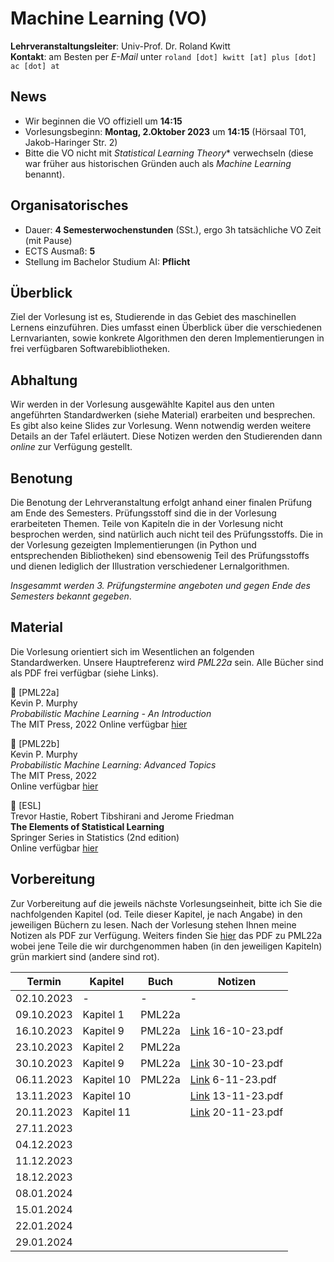 # Machine Learning (VO)

**Lehrveranstaltungsleiter**: Univ-Prof. Dr. Roland Kwitt    
**Kontakt**: am Besten per *E-Mail* unter `roland [dot] kwitt [at] plus [dot] ac [dot] at`


## News

- Wir beginnen die VO offiziell um **14:15**
- Vorlesungsbeginn: **Montag, 2.Oktober 2023** um **14:15** (Hörsaal T01, Jakob-Haringer Str. 2)
- Bitte die VO nicht mit *Statistical Learning Theory** verwechseln (diese war früher aus historischen Gründen auch als *Machine Learning* benannt).

## Organisatorisches

- Dauer: **4 Semesterwochenstunden** (SSt.), ergo 3h tatsächliche VO Zeit (mit Pause)
- ECTS Ausmaß: **5**
- Stellung im Bachelor Studium AI: **Pflicht**

## Überblick

Ziel der Vorlesung ist es, Studierende in das Gebiet des maschinellen Lernens einzuführen. Dies umfasst einen Überblick über die verschiedenen Lernvarianten, sowie konkrete Algorithmen den deren Implementierungen in frei verfügbaren Softwarebibliotheken.

## Abhaltung

Wir werden in der Vorlesung ausgewählte Kapitel aus den unten angeführten 
Standardwerken (siehe Material) erarbeiten und besprechen. Es gibt also keine Slides zur Vorlesung. Wenn notwendig werden weitere Details an der Tafel erläutert. Diese Notizen werden den Studierenden dann *online* zur Verfügung gestellt. 

## Benotung

Die Benotung der Lehrveranstaltung erfolgt anhand einer finalen Prüfung am Ende des Semesters. Prüfungsstoff sind die in der Vorlesung erarbeiteten 
Themen. Teile von Kapiteln die in der Vorlesung nicht besprochen werden, sind natürlich auch nicht teil des Prüfungsstoffs. Die in der Vorlesung gezeigten Implementierungen (in Python und entsprechenden Bibliotheken) sind ebensowenig Teil des Prüfungsstoffs und dienen lediglich der Illustration verschiedener Lernalgorithmen.  

*Insgesammt werden 3. Prüfungstermine angeboten und gegen Ende des Semesters bekannt gegeben*.

## Material

Die Vorlesung orientiert sich im Wesentlichen an folgenden Standardwerken. Unsere Hauptreferenz wird *PML22a* sein. Alle Bücher sind als PDF frei verfügbar (siehe Links).

&#128216; [PML22a]    
Kevin P. Murphy     
*Probabilistic Machine Learning - An Introduction*     
The MIT Press, 2022 
Online verfügbar [hier](https://probml.github.io/pml-book/book1.html)

&#128216; [PML22b]    
Kevin P. Murphy     
*Probabilistic Machine Learning: Advanced Topics*     
The MIT Press, 2022        
Online verfügbar [hier](https://probml.github.io/pml-book/book2.html)

&#128216; [ESL]    
Trevor Hastie, Robert Tibshirani and Jerome Friedman     
**The Elements of Statistical Learning**    
Springer Series in Statistics (2nd edition)    
Online verfügbar [hier](https://hastie.su.domains/Papers/ESLII.pdf)

## Vorbereitung

Zur Vorbereitung auf die jeweils nächste Vorlesungseinheit, bitte ich Sie 
die nachfolgenden Kapitel (od. Teile dieser Kapitel, je nach Angabe) in den jeweiligen Büchern zu lesen. Nach der Vorlesung stehen Ihnen meine Notizen als PDF zur Verfügung. 
Weiters finden Sie [hier](https://drive.google.com/file/d/1Xj_4w2fgzvKFLAFQ7IkdoJQwkhe7Ocyz/view?usp=drive_link) das PDF zu PML22a wobei jene Teile die wir durchgenommen haben (in den jeweiligen Kapiteln) grün markiert sind (andere sind rot).

|  Termin | Kapitel  | Buch | Notizen |
|---|---|---|---|
| 02.10.2023  |  - | - | - |
| 09.10.2023  |  Kapitel 1  | PML22a | |
| 16.10.2023  |  Kapitel 9  | PML22a | [Link](https://drive.google.com/drive/folders/15svjMaN2Jx8Qer4yTKVOA6PZWTDiAmUQ?usp=sharing) 16-10-23.pdf|
| 23.10.2023  |  Kapitel 2  | PML22a | |
| 30.10.2023  |  Kapitel 9  | PML22a | [Link](https://drive.google.com/drive/folders/15svjMaN2Jx8Qer4yTKVOA6PZWTDiAmUQ?usp=sharing)  30-10-23.pdf|
| 06.11.2023  |  Kapitel 10 | PML22a | [Link](https://drive.google.com/drive/folders/15svjMaN2Jx8Qer4yTKVOA6PZWTDiAmUQ?usp=sharing)  6-11-23.pdf |
| 13.11.2023  |  Kapitel 10  | | [Link](https://drive.google.com/drive/folders/15svjMaN2Jx8Qer4yTKVOA6PZWTDiAmUQ?usp=sharing)  13-11-23.pdf| 
| 20.11.2023  |  Kapitel 11  | | [Link](https://drive.google.com/drive/folders/15svjMaN2Jx8Qer4yTKVOA6PZWTDiAmUQ?usp=sharing)  20-11-23.pdf| 
| 27.11.2023  |   | | |
| 04.12.2023  |   | | |
| 11.12.2023  |   | | |
| 18.12.2023  |   | | |
| 08.01.2024  |   | | |
| 15.01.2024  |   | | |
| 22.01.2024  |   | | |
| 29.01.2024  |   | | |
